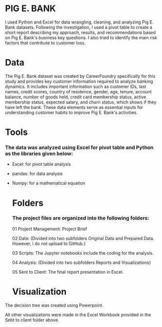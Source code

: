 # PIG E. BANK
I used Python and Excel for data wrangling, cleaning, and analyzing Pig E. Bank datasets. Following the investigation, I used a pivot table to create a short report describing my approach, results, and recommendations based on Pig E. Bank's business key questions. I also tried to identify the main risk factors that contribute to customer loss.

# Data
The Pig E. Bank dataset was created by CareerFoundry specifically for this study and provides key customer information required to analyze banking dynamics. It includes important information such as customer IDs, last names, credit scores, country of residence, gender, age, tenure, account balance, number of goods held, credit card membership status, active membership status, expected salary, and churn status, which shows if they have left the bank. These data elements serve as essential inputs for understanding customer habits to improve Pig E. Bank's activities.

# Tools
### The data was analyzed using Excel for pivot table and Python as the libraries given below:
- Excel: for pivot table analysis
- pandas: for data analysis
- Numpy: for a mathematical equation

  # Folders
  ### The project files are organized into the following folders:
  01 Project Management: Project Brief
  
  02 Data: (Divided into two subfolders Original Data and Prepared Data. However, I do not upload to GitHub.)
  
  03 Scripts: The Jupyter notebooks include the coding for the analysis.
  
  04 Analysis: (Divided into two subfolders Reports and Visualizations)
  
  05 Sent to Client: The final report presentation in Excel.

  # Visualization
 The decision tree was created using Powerpoint.
 
 All other visualizations were made in the Excel Workbook provided in the Sebt to client folder above.
